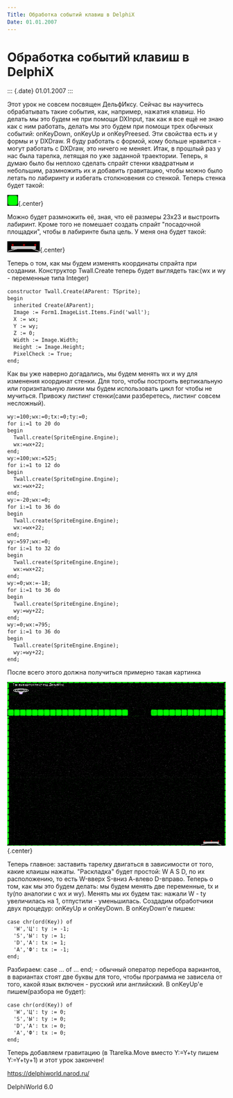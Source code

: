 ```yaml
---
Title: Обработка событий клавиш в DelphiX
Date: 01.01.2007
---
```



Обработка событий клавиш в DelphiX
==================================

::: {.date}
01.01.2007
:::

Этот урок не совсем посвящен ДельфИксу. Сейчас вы научитесь обрабатывать
такие события, как, например, нажатия клавиш. Но делать мы это будем не
при помощи DXInput, так как я все ещё не знаю как с ним работать, делать
мы это будем при помощи трех обычных событий: onKeyDown, onKeyUp и
onKeyPreesed. Эти свойства есть и у формы и у DXDraw. Я буду работать с
формой, кому больше нравится - могут работать с DXDraw, это ничего не
меняет. Итак, в прошлый раз у нас была тарелка, летящая по уже заданной
траектории. Теперь, я думаю было бы неплохо сделать спрайт стенки
квадратным и небольшим, размножить их и добавить гравитацию, чтобы можно
было летать по лабиринту и избегать столкновения со стенкой. Теперь
стенка будет такой:

![clip0025](clip0025.png){.center}

Можно будет размножить её, зная, что её размеры 23х23 и выстроить
лабиринт. Кроме того не помешает создать спрайт \"посадочной площадки\",
чтобы в лабиринте была цель. У меня она будет такой:

![clip0026](clip0026.png){.center}

Теперь о том, как мы будем изменять координаты спрайта при создании.
Конструктор Twall.Create теперь будет выглядеть так:(wx и wy -
переменные типа Integer)

    constructor Twall.Create(AParent: TSprite);
    begin
      inherited Create(AParent);
      Image := Form1.ImageList.Items.Find('wall');
      X := wx;
      Y := wy;
      Z := 0;
      Width := Image.Width;
      Height := Image.Height;
      PixelCheck := True;
    end;

Как вы уже наверно догадались, мы будем менять wx и wy для изменения
координат стенки. Для того, чтобы построить вертикальную или
горизнтальную линии мы будем использовать цикл for чтобы не мучиться.
Привожу листинг стенки(сами разберетесь, листинг совсем несложный).

    wy:=100;wx:=0;tx:=0;ty:=0;
    for i:=1 to 20 do
    begin
      Twall.create(SpriteEngine.Engine);
      wx:=wx+22;
    end;
    wy:=100;wx:=525;
    for i:=1 to 12 do
    begin
      Twall.create(SpriteEngine.Engine);
      wx:=wx+22;
    end;
    wy:=-20;wx:=0;
    for i:=1 to 36 do
    begin
      Twall.create(SpriteEngine.Engine);
      wx:=wx+22;
    end;
    wy:=597;wx:=0;
    for i:=1 to 32 do
    begin
      Twall.create(SpriteEngine.Engine);
      wx:=wx+22;
    end;
    wy:=0;wx:=-18;
    for i:=1 to 36 do
    begin
      Twall.create(SpriteEngine.Engine);
      wy:=wy+22;
    end;
    wy:=0;wx:=795;
    for i:=1 to 36 do
    begin
      Twall.create(SpriteEngine.Engine);
      wy:=wy+22;
    end;

После всего этого должна получиться примерно такая картинка

![clip0027](clip0027.png){.center}

Теперь главное: заставить тарелку двигаться в зависимости от того, какие
клаишы нажаты. \"Раскладка\" будет простой: W A S D, по их расположению,
то есть W-вверх S-вниз А-влево D-вправо. Теперь о том, как мы это будем
делать: мы будем менять две переменные, tx и ty(по аналогии с wx и wy).
Менять мы их будем так: нажали W - ty увеличилась на 1, отпустили -
уменьшилась. Создадим обработчики двух процедур: onKeyUp и onKeyDown. В
onKeyDown\'е пишем:

    case chr(ord(Key)) of
      'W','Ц': ty := -1;
      'S','Ы': ty := 1;
      'D','А': tx := 1;
      'A','Ф': tx := -1;
    end;

Разбираем: case \... of \... end; - обычный оператор перебора вариантов,
в вариантах стоят две буквы для того, чтобы программа не зависела от
того, какой язык включен - русский или английский. В onKeyUp\'е
пишем(разбора не будет):

    case chr(ord(Key)) of
      'W','Ц': ty := 0;
      'S','Ы': ty := 0;
      'D','А': tx := 0;
      'A','Ф': tx := 0;
    end;

Теперь добавляем гравитацию (в Ttarelka.Move вместо Y:=Y+ty пишем
Y:=Y+ty+1) и этот урок закончен!

<https://delphiworld.narod.ru/>

DelphiWorld 6.0
